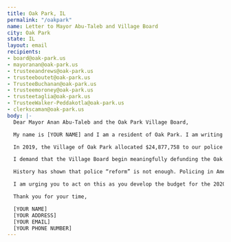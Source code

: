 ```yaml
---
title: Oak Park, IL
permalink: "/oakpark"
name: Letter to Mayor Abu-Taleb and Village Board
city: Oak Park
state: IL
layout: email
recipients:
- board@oak-park.us
- mayoranan@oak-park.us
- trusteeandrews@oak-park.us
- trusteeboutet@oak-park.us
- TrusteeBuchanan@oak-park.us
- trusteemoroney@oak-park.us
- trusteetaglia@oak-park.us
- TrusteeWalker-Peddakotla@oak-park.us
- clerkscaman@oak-park.us
body: |-
  Dear Mayor Anan Abu-Taleb and the Oak Park Village Board,

  My name is [YOUR NAME] and I am a resident of Oak Park. I am writing to demand that the Oak Park Village Board adopt a city budget that prioritizes community well-being, and redirects funding away from the police.

  In 2019, the Village of Oak Park allocated $24,877,758 to our police system, an inordinate 33% of the Village general fund budget. This is compared much higher than the amount of money allocated towards public health services (less than 0.01% of the budget), or any other department. Next year, there will likely be deficits as a result of the pandemic. The city must recoup these funds by decreasing the police budget.

  I demand that the Village Board begin meaningfully defunding the Oak Park Police Department and re-allocate those funds to programs proven to more effectively promote a safe and equitable community. We need funding for community-based mental health services, substance abuse treatment services, and affordable housing programs. Police officers should not need to be the first resource for every crisis. I demand a budget that reflects the actual needs of Oak Park residents.

  History has shown that police “reform” is not enough. Policing in America was developed to protect the institution of slavery. More money and training programs for police will not fix our current system. It will instead cause future lives, especially Black lives, to be lost to police brutality. We must take a hard look at the way the current system in place fails to serve - and in fact actively harms - our community, and come together to reimagine the role of police in our city.

  I am urging you to act on this as you develop the budget for the 2020-2021 fiscal year, and to invest in the people, not the police.

  Thank you for your time,

  [YOUR NAME]
  [YOUR ADDRESS]
  [YOUR EMAIL]
  [YOUR PHONE NUMBER]
---
```



